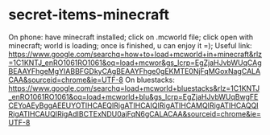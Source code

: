 # secret-items-minecraft
On phone: have minecraft installed; click on .mcworld file; click open with minecraft; world is loading; once is finished, u can enjoy it =); Useful link: https://www.google.com/searchq=how+to+load+mcworld+in+minecraft&rlz=1C1KNTJ_enRO1061RO1061&oq=load+mcwor&gs_lcrp=EgZjaHJvbWUqCAgBEAAYFhgeMgYIABBFGDkyCAgBEAAYFhge0gEKMTE0NjFqMGoxNagCALACAA&sourceid=chrome&ie=UTF-8
On bluestacks: https://www.google.com/searchq=load+mcworld+bluestacks&rlz=1C1KNTJ_enRO1061RO1061&oq=load+mcworld+blu&gs_lcrp=EgZjaHJvbWUqBwgFECEYoAEyBggAEEUYOTIHCAEQIRigATIHCAIQIRigATIHCAMQIRigATIHCAQQIRigATIHCAUQIRigAdIBCTExNDU0ajFqN6gCALACAA&sourceid=chrome&ie=UTF-8
